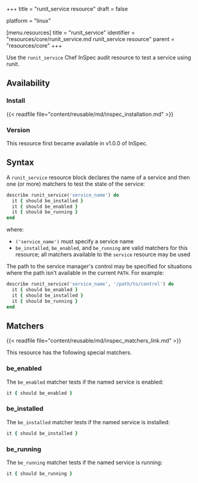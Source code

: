 +++
title = "runit_service resource"
draft = false

platform = "linux"

[menu.resources]
    title = "runit_service"
    identifier = "resources/core/runit_service.md runit_service resource"
    parent = "resources/core"
+++

Use the `runit_service` Chef InSpec audit resource to test a service using runit.

## Availability

### Install

{{< readfile file="content/reusable/md/inspec_installation.md" >}}

### Version

This resource first became available in v1.0.0 of InSpec.

## Syntax

A `runit_service` resource block declares the name of a service and then one (or more) matchers to test the state of the service:

```ruby
describe runit_service('service_name') do
  it { should be_installed }
  it { should be_enabled }
  it { should be_running }
end
```

where:

- `('service_name')` must specify a service name
- `be_installed`, `be_enabled`, and `be_running` are valid matchers for this resource; all matchers available to the `service` resource may be used

The path to the service manager's control may be specified for situations where the path isn't available in the current `PATH`. For example:

```ruby
describe runit_service('service_name', '/path/to/control') do
  it { should be_enabled }
  it { should be_installed }
  it { should be_running }
end
```

## Matchers

{{< readfile file="content/reusable/md/inspec_matchers_link.md" >}}

This resource has the following special matchers.

### be_enabled

The `be_enabled` matcher tests if the named service is enabled:

```ruby
it { should be_enabled }
```

### be_installed

The `be_installed` matcher tests if the named service is installed:

```ruby
it { should be_installed }
```

### be_running

The `be_running` matcher tests if the named service is running:

```ruby
it { should be_running }
```
